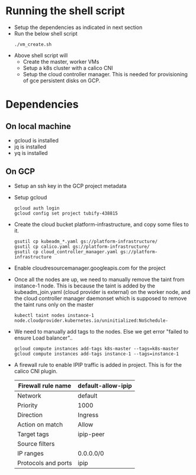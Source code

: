 
# Running the shell script
 - Setup the dependencies as indicated in next section
 - Run the below shell script
   ```
   ./vm_create.sh
   ```
 - Above shell script will
   - Create the master, worker VMs
   - Setup a k8s cluster with a calico CNI
   - Setup the cloud controller manager. This is needed for
     provisioning of gce persistent disks on GCP.

# Dependencies

## On local machine
 - gcloud is installed
 - jq is installed
 - yq is installed

## On GCP
 - Setup an ssh key in the GCP project metadata
 - Setup gcloud
   ```
   gcloud auth login
   gcloud config set project tubify-438815
   ```
 - Create the cloud bucket platform-infrastructure, and copy some files to it. 
   ```
   gsutil cp kubeadm_*.yaml gs://platform-infrastructure/
   gsutil cp calico.yaml gs://platform-infrastructure/
   gsutil cp cloud_controller_manager.yaml gs://platform-infrastructure
   ```
 - Enable cloudresourcemanager.googleapis.com for the project
 - Once all the nodes are up, we need to manually remove the taint 
   from instance-1 node. This is because the taint is added by the
   kubeadm_join.yaml (cloud provider is external) on the worker
   node, and the cloud controller manager daemonset which is 
   supposed to remove the taint runs only on the master
   ```
   kubectl taint nodes instance-1 node.cloudprovider.kubernetes.io/uninitialized:NoSchedule-
   ```
 - We need to manually add tags to the nodes. Else we get 
   error "failed to ensure Load balancer"..
   ```
   gcloud compute instances add-tags k8s-master --tags=k8s-master
   gcloud compute instances add-tags instance-1 --tags=instance-1
   ```

 - A firewall rule to enable IPIP traffic is added in project. This
   is for the calico CNI plugin.

   | Firewall rule name | default-allow-ipip  |
   |--------------------|---------------------|
   | Network            | default             |
   | Priority           | 1000                |
   | Direction          | Ingress             |
   | Action on match    | Allow               |
   | Target tags        | ipip-peer           |
   | Source filters     |                     |
   | IP ranges          | 0.0.0.0/0           |
   | Protocols and ports| ipip                |
                                            

